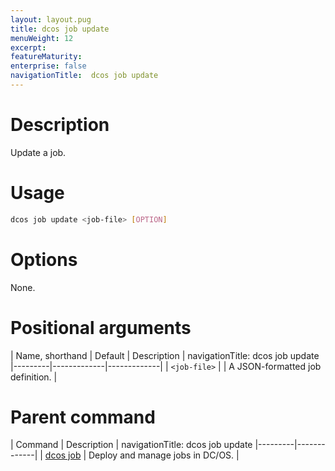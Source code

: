 ```yaml
---
layout: layout.pug
title: dcos job update
menuWeight: 12
excerpt:
featureMaturity:
enterprise: false
navigationTitle:  dcos job update
---
```


<!-- This source repo for this topic is https://github.com/dcos/dcos-docs -->

    
# Description
Update a job.

# Usage

```bash
dcos job update <job-file> [OPTION]
```

# Options

None.

# Positional arguments

| Name, shorthand | Default | Description |
navigationTitle:  dcos job update
|---------|-------------|-------------|
| `<job-file>`   |             |  A JSON-formatted job definition. |

# Parent command

| Command | Description |
navigationTitle:  dcos job update
|---------|-------------|
| [dcos job](/docs/1.9/cli/command-reference/dcos-job/) |  Deploy and manage jobs in DC/OS. |

<!-- # Examples -->
